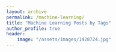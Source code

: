 ```yaml
---
layout: archive
permalink: /machine-learning/
title: "Machine Learning Posts by Tags"
author_profile: true
header:
	image: "/assets/images/1428724.jpg"
---
```

